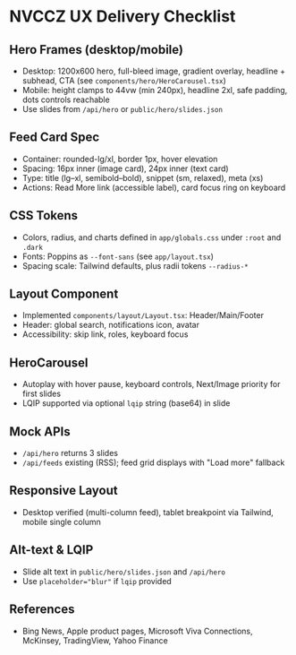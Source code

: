# NVCCZ UX Delivery Checklist

## Hero Frames (desktop/mobile)
- Desktop: 1200x600 hero, full-bleed image, gradient overlay, headline + subhead, CTA (see `components/hero/HeroCarousel.tsx`)
- Mobile: height clamps to 44vw (min 240px), headline 2xl, safe padding, dots controls reachable
- Use slides from `/api/hero` or `public/hero/slides.json`

## Feed Card Spec
- Container: rounded-lg/xl, border 1px, hover elevation
- Spacing: 16px inner (image card), 24px inner (text card)
- Type: title (lg–xl, semibold–bold), snippet (sm, relaxed), meta (xs)
- Actions: Read More link (accessible label), card focus ring on keyboard

## CSS Tokens
- Colors, radius, and charts defined in `app/globals.css` under `:root` and `.dark`
- Fonts: Poppins as `--font-sans` (see `app/layout.tsx`)
- Spacing scale: Tailwind defaults, plus radii tokens `--radius-*`

## Layout Component
- Implemented `components/layout/Layout.tsx`: Header/Main/Footer
- Header: global search, notifications icon, avatar
- Accessibility: skip link, roles, keyboard focus

## HeroCarousel
- Autoplay with hover pause, keyboard controls, Next/Image priority for first slides
- LQIP supported via optional `lqip` string (base64) in slide

## Mock APIs
- `/api/hero` returns 3 slides
- `/api/feeds` existing (RSS); feed grid displays with "Load more" fallback

## Responsive Layout
- Desktop verified (multi-column feed), tablet breakpoint via Tailwind, mobile single column

## Alt-text & LQIP
- Slide alt text in `public/hero/slides.json` and `/api/hero`
- Use `placeholder="blur"` if `lqip` provided

## References
- Bing News, Apple product pages, Microsoft Viva Connections, McKinsey, TradingView, Yahoo Finance
